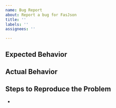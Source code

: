 ```yaml
---
name: Bug Report
about: Report a bug for FasJson
title: ''
labels: ''
assignees: ''

---
```


## Expected Behavior


## Actual Behavior


## Steps to Reproduce the Problem

*
